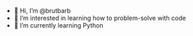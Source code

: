 - 👋 Hi, I’m @brutbarb
- 👀 I’m interested in learning how to problem-solve with code
- 🌱 I’m currently learning Python
